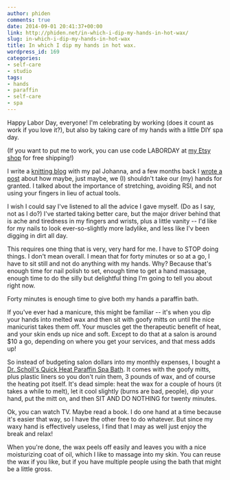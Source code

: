```yaml
---
author: phiden
comments: true
date: 2014-09-01 20:41:37+00:00
link: http://phiden.net/in-which-i-dip-my-hands-in-hot-wax/
slug: in-which-i-dip-my-hands-in-hot-wax
title: In which I dip my hands in hot wax.
wordpress_id: 169
categories:
- self-care
- studio
tags:
- hands
- paraffin
- self-care
- spa
---
```


Happy Labor Day, everyone! I'm celebrating by working (does it count as work if you love it?), but also by taking care of my hands with a little DIY spa day. 

(If you want to put me to work, you can use code LABORDAY at [my Etsy shop](http://phiden.etsy.com) for free shipping!)

I write a [knitting blog](http://thekalgals.com) with my pal Johanna, and a few months back I [wrote a post](http://www.thekalgals.com/2014/02/so-about-my-hands/) about how maybe, just maybe, we (I) shouldn't take our (my) hands for granted. I talked about the importance of stretching, avoiding RSI, and not using your fingers in lieu of actual tools.

I wish I could say I've listened to all the advice I gave myself. (Do as I say, not as I do?) I've started taking better care, but the major driver behind that is ache and tiredness in my fingers and wrists, plus a little vanity -- I'd like for my nails to look ever-so-slightly more ladylike, and less like I'v been digging in dirt all day. 

This requires one thing that is very, very hard for me. I have to STOP doing things. I don't mean overall. I mean that for forty minutes or so at a go, I have to sit still and not do anything with my hands. Why? Because that's enough time for nail polish to set, enough time to get a hand massage, enough time to do the silly but delightful thing I'm going to tell you about right now.

Forty minutes is enough time to give both my hands a paraffin bath. 

If you've ever had a manicure, this might be familiar -- it's when you dip your hands into melted wax and then sit with goofy mitts on until the nice manicurist takes them off. Your muscles get the therapeutic benefit of heat, and your skin ends up nice and soft. Except to do that at a salon is around $10 a go, depending on where you get your services, and that mess adds up!

So instead of budgeting salon dollars into my monthly expenses, I bought a [Dr. Scholl's Quick Heat Paraffin Spa Bath](http://www.amazon.com/gp/product/B002WLWX82/ref=as_li_tl?ie=UTF8&camp=1789&creative=9325&creativeASIN=B002WLWX82&linkCode=as2&tag=phiden-20&linkId=IESA53I4EIO4VKH6). It comes with the goofy mitts, plus plastic liners so you don't ruin them, 3 pounds of wax, and of course the heating pot itself. It's dead simple: heat the wax for a couple of hours (it takes a while to melt), let it cool slightly (burns are bad, people), dip your hand, put the mitt on, and then SIT AND DO NOTHING for twenty minutes.

Ok, you can watch TV. Maybe read a book. I do one hand at a time because it's easier that way, so I have the other free to do whatever. But since my waxy hand is effectively useless, I find that I may as well just enjoy the break and relax!

When you're done, the wax peels off easily and leaves you with a nice moisturizing coat of oil, which I like to massage into my skin. You can reuse the wax if you like, but if you have multiple people using the bath that might be a little gross. 

